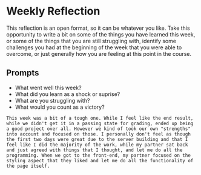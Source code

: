 # Weekly Reflection
This reflection is an open format, so it can be whatever you like. Take this opportunity to write a bit on some of the things you have learned this week, or some of the things that you are still struggling with, identify some challenges you had at the beginning of the week that you were able to overcome, or just generally how you are feeling at this point in the course.

## Prompts
- What went well this week?
- What did you learn as a shock or suprise?
- What are you struggling with?
- What would you count as a victory?

```
This week was a bit of a tough one. While I feel like the end result, while we didn't get it in a passing state for grading, ended up being a good project over all. However we kind of took our own "strengths" into account and focused on those. I personally don't feel as though the first two days were great due to the server building and that I feel like I did the majority of the work, while my partner sat back and just agreed with things that I thought, and let me do all the programming. When we got to the front-end, my partner focused on the styling aspect that they liked and let me do all the functionality of the page itself.
```